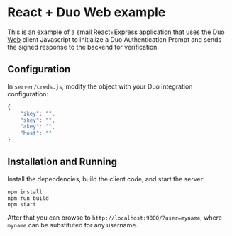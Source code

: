 # React + Duo Web example

This is an example of a small React+Express application that uses the [Duo Web](https://duo.com/docs/duoweb) client Javascript to
initialize a Duo Authentication Prompt and sends the signed response to the backend for verification.

## Configuration

In `server/creds.js`, modify the object with your Duo integration configuration:

```js
{
    "ikey": "",
    "skey": "",
    "akey": "",
    "host": ""
}
```

## Installation and Running

Install the dependencies, build the client code, and start the server:

```
npm install
npm run build
npm start
```

After that you can browse to `http://localhost:9000/?user=myname`, where `myname` can be substituted for any username.